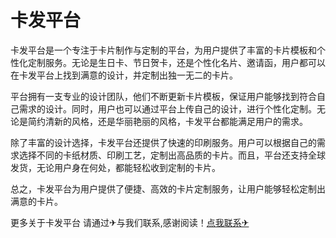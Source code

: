 # 卡发平台

卡发平台是一个专注于卡片制作与定制的平台，为用户提供了丰富的卡片模板和个性化定制服务。无论是生日卡、节日贺卡，还是个性化名片、邀请函，用户都可以在卡发平台上找到满意的设计，并定制出独一无二的卡片。

平台拥有一支专业的设计团队，他们不断更新卡片模板，保证用户能够找到符合自己需求的设计。同时，用户也可以通过平台上传自己的设计，进行个性化定制。无论是简约清新的风格，还是华丽艳丽的风格，卡发平台都能满足用户的需求。

除了丰富的设计选择，卡发平台还提供了快速的印刷服务。用户可以根据自己的需求选择不同的卡纸材质、印刷工艺，定制出高品质的卡片。而且，平台还支持全球发货，无论用户身在何处，都能轻松收到定制的卡片。

总之，卡发平台为用户提供了便捷、高效的卡片定制服务，让用户能够轻松定制出满意的卡片。

更多关于卡发平台 请通过✈与我们联系,感谢阅读！[点我联系✈](https://news.G208.com)